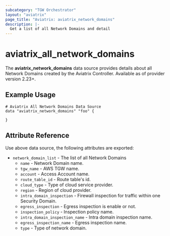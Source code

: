 ```yaml
---
subcategory: "TGW Orchestrator"
layout: "aviatrix"
page_title: "Aviatrix: aviatrix_network_domains"
description: |-
  Get a list of all Network Domains and detail
---
```


# aviatrix_all_network_domains

The **aviatrix_network_domains** data source provides details about all Network Domains created by the Aviatrix Controller. Available as of provider version 2.23+.

## Example Usage

 ```hcl
 # Aviatrix All Network Domains Data Source
 data "aviatrix_network_domains" "foo" {
   
 }
 ```


## Attribute Reference

Use above data source, the following attributes are exported:
* `network_domain_list` - The list of all Network Domains
    * `name` - Network Domain name.
    * `tgw_name` - AWS TGW name.
    * `account` - Access Account name.
    * `route_table_id` - Route table's id.
    * `cloud_type` - Type of cloud service provider.
    * `region` - Region of cloud provider.
    * `intra_domain_inspection` - Firewall inspection for traffic within one Security Domain.
    * `egress_inspection` - Egress inspection is enable or not.
    * `inspection_policy` - Inspection policy name.
    * `intra_domain_inspection_name` - Intra domain inspection name.
    * `egress_inspection_name` - Egress inspection name.
    * `type` - Type of network domain.